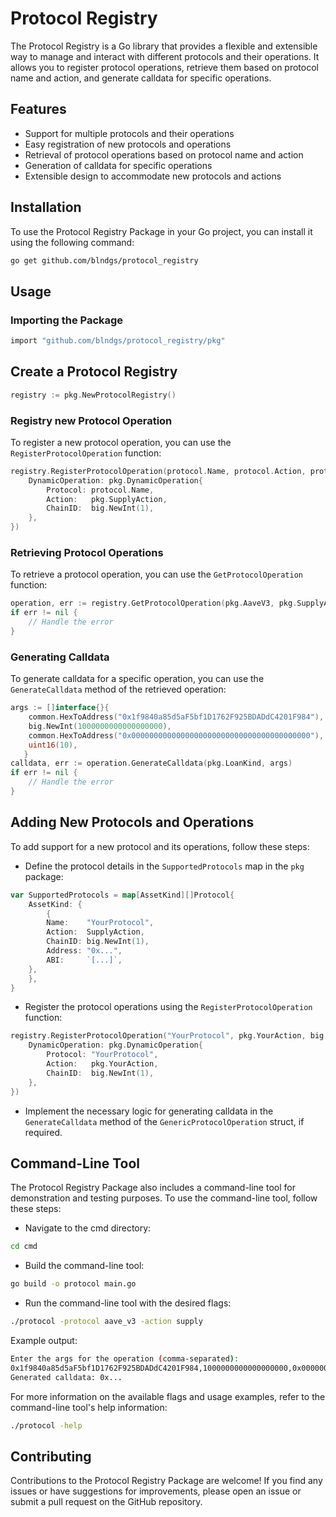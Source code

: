 # Protocol Registry

The Protocol Registry is a Go library that provides a flexible and extensible way to manage and interact with different protocols and their operations. It allows you to register protocol operations, retrieve them based on protocol name and action, and generate calldata for specific operations.

## Features

- Support for multiple protocols and their operations
- Easy registration of new protocols and operations
- Retrieval of protocol operations based on protocol name and action
- Generation of calldata for specific operations
- Extensible design to accommodate new protocols and actions

## Installation

To use the Protocol Registry Package in your Go project, you can install it using the following command:

```sh
go get github.com/blndgs/protocol_registry
```

## Usage

### Importing the Package

```sh
import "github.com/blndgs/protocol_registry/pkg"
```

## Create a Protocol Registry

```go
registry := pkg.NewProtocolRegistry()
```

### Registry new Protocol Operation

To register a new protocol operation, you can use the `RegisterProtocolOperation` function:

```go
registry.RegisterProtocolOperation(protocol.Name, protocol.Action, protocol.ChainID, &pkg.GenericProtocolOperation{
    DynamicOperation: pkg.DynamicOperation{
        Protocol: protocol.Name,
        Action:   pkg.SupplyAction,
        ChainID:  big.NewInt(1),
    },
})
```

### Retrieving Protocol Operations

To retrieve a protocol operation, you can use the `GetProtocolOperation` function:

```go
operation, err := registry.GetProtocolOperation(pkg.AaveV3, pkg.SupplyAction, big.NewInt(1))
if err != nil {
    // Handle the error
}
```

### Generating Calldata

To generate calldata for a specific operation, you can use the `GenerateCalldata` method of the retrieved operation:

```go
args := []interface{}{
    common.HexToAddress("0x1f9840a85d5aF5bf1D1762F925BDADdC4201F984"),
    big.NewInt(1000000000000000000),
    common.HexToAddress("0x0000000000000000000000000000000000000000"),
    uint16(10),
   }
calldata, err := operation.GenerateCalldata(pkg.LoanKind, args)
if err != nil {
    // Handle the error
}
```

## Adding New Protocols and Operations

To add support for a new protocol and its operations, follow these steps:

- Define the protocol details in the `SupportedProtocols` map in the `pkg` package:

```go
var SupportedProtocols = map[AssetKind][]Protocol{
    AssetKind: {
        {
        Name:    "YourProtocol",
        Action:  SupplyAction,
        ChainID: big.NewInt(1),
        Address: "0x...",
        ABI:     `[...]`,
    },
    },
}
```

- Register the protocol operations using the `RegisterProtocolOperation` function:

```go
registry.RegisterProtocolOperation("YourProtocol", pkg.YourAction, big.NewInt(1), &pkg.GenericProtocolOperation{
    DynamicOperation: pkg.DynamicOperation{
        Protocol: "YourProtocol",
        Action:   pkg.YourAction,
        ChainID:  big.NewInt(1),
    },
})
```

- Implement the necessary logic for generating calldata in the `GenerateCalldata` method of the `GenericProtocolOperation` struct, if required.

## Command-Line Tool

The Protocol Registry Package also includes a command-line tool for demonstration and testing purposes. To use the command-line tool, follow these steps:

- Navigate to the cmd directory:

```sh
cd cmd
```

- Build the command-line tool:

```sh
go build -o protocol main.go
```

- Run the command-line tool with the desired flags:

```sh
./protocol -protocol aave_v3 -action supply
```

Example output:

```sh
Enter the args for the operation (comma-separated):
0x1f9840a85d5aF5bf1D1762F925BDADdC4201F984,1000000000000000000,0x0000000000000000000000000000000000000000,0
Generated calldata: 0x...
```

For more information on the available flags and usage examples, refer to the command-line tool's help information:

```sh
./protocol -help
```

## Contributing

Contributions to the Protocol Registry Package are welcome! If you find any issues or have suggestions for improvements, please open an issue or submit a pull request on the GitHub repository.
